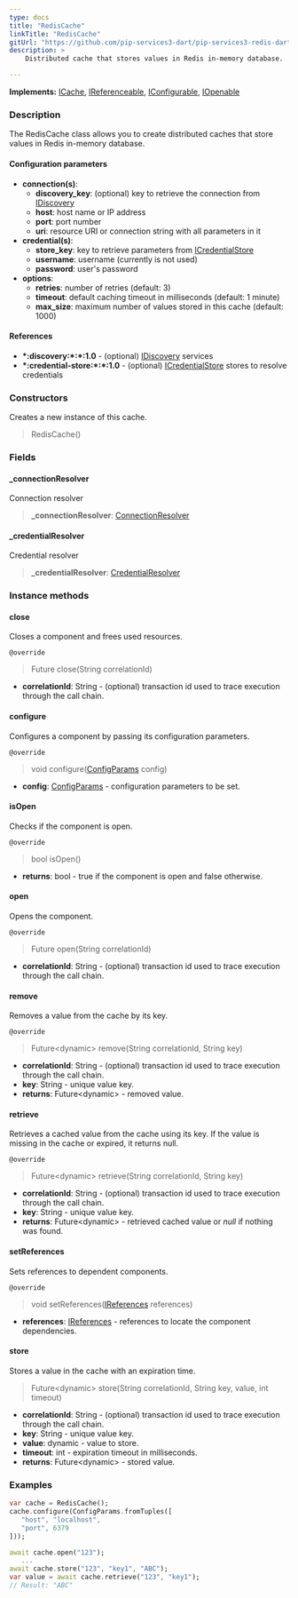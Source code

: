 ```yaml
---
type: docs
title: "RedisCache"
linkTitle: "RedisCache"
gitUrl: "https://github.com/pip-services3-dart/pip-services3-redis-dart"
description: >
    Distributed cache that stores values in Redis in-memory database.

---
```


**Implements:** [ICache](../../../components/cache/icache), [IReferenceable](../../../commons/refer/ireferenceable), [IConfigurable](../../../commons/config/iconfigurable), [IOpenable](../../../commons/run/iopenable)

### Description

The RedisCache class allows you to create distributed caches that store values in Redis in-memory database.

#### Configuration parameters

- **connection(s)**:           
    - **discovery_key**: (optional) key to retrieve the connection from [IDiscovery](../../../components/connect/idiscovery)
    - **host**: host name or IP address
    - **port**: port number
    - **uri**: resource URI or connection string with all parameters in it
- **credential(s)**:
    - **store_key**: key to retrieve parameters from [ICredentialStore](../../../components/auth/icredential_store)
    - **username**: username (currently is not used)
    - **password**: user's password
- **options**:
    - **retries**: number of retries (default: 3)
    - **timeout**: default caching timeout in milliseconds (default: 1 minute)
    - **max_size**: maximum number of values stored in this cache (default: 1000)     


#### References
- **\*:discovery:\*:\*:1.0** - (optional) [IDiscovery](../../../components/connect/idiscovery) services
- **\*:credential-store:\*:\*:1.0** - (optional) [ICredentialStore](../../../components/auth/icredential_store) stores to resolve credentials

### Constructors
Creates a new instance of this cache.

> RedisCache()

### Fields

<span class="hide-title-link">

#### _connectionResolver
Connection resolver
> **_connectionResolver**: [ConnectionResolver](../../../components/connect/connection_resolver) 

#### _credentialResolver
Credential resolver
> **_credentialResolver**: [CredentialResolver](../../../components/auth/credential_resolver) 

</span>


### Instance methods

#### close
Closes a component and frees used resources.

`@override`
> Future close(String correlationId)

- **correlationId**: String - (optional) transaction id used to trace execution through the call chain.


#### configure
Configures a component by passing its configuration parameters.

`@override`
> void configure([ConfigParams](../../../commons/config/config_params) config)

- **config**: [ConfigParams](../../../commons/config/config_params) - configuration parameters to be set.


#### isOpen
Checks if the component is open.

`@override`
> bool isOpen()

- **returns**: bool - true if the component is open and false otherwise.

#### open
Opens the component.

`@override`
> Future open(String correlationId)

- **correlationId**: String - (optional) transaction id used to trace execution through the call chain.

#### remove
Removes a value from the cache by its key.

`@override`
> Future\<dynamic\> remove(String correlationId, String key)

- **correlationId**: String - (optional) transaction id used to trace execution through the call chain.
- **key**: String - unique value key.
- **returns**: Future\<dynamic\> - removed value.

#### retrieve
Retrieves a cached value from the cache using its key.
If the value is missing in the cache or expired, it returns null.

`@override`
> Future\<dynamic\> retrieve(String correlationId, String key)

- **correlationId**: String - (optional) transaction id used to trace execution through the call chain.
- **key**: String - unique value key.
- **returns**: Future\<dynamic\> - retrieved cached value or *null* if nothing was found.

#### setReferences
Sets references to dependent components.

`@override`
> void setReferences([IReferences](../../../commons/refer/ireferences) references)

- **references**: [IReferences](../../../commons/refer/ireferences) - references to locate the component dependencies.


#### store
Stores a value in the cache with an expiration time.

> Future\<dynamic\> store(String correlationId, String key, value, int timeout)

- **correlationId**: String - (optional) transaction id used to trace execution through the call chain.
- **key**: String - unique value key.
- **value**: dynamic - value to store.
- **timeout**: int - expiration timeout in milliseconds.
- **returns**: Future\<dynamic\> - stored value.


### Examples
```dart
var cache = RedisCache();
cache.configure(ConfigParams.fromTuples([
   "host", "localhost",
   "port", 6379
]));

await cache.open("123");
   ...
await cache.store("123", "key1", "ABC");
var value = await cache.retrieve("123", "key1");
// Result: "ABC"

```
